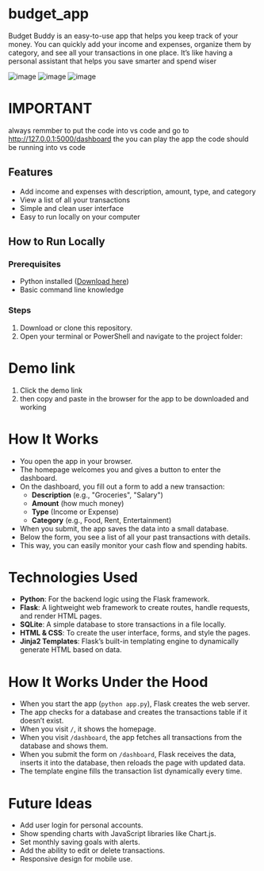 # budget_app
Budget Buddy is an easy-to-use app that helps you keep track of your money. You can quickly add your income and expenses, organize them by category, and see all your transactions in one place. It’s like having a personal assistant that helps you save smarter and spend wiser

![image](https://github.com/user-attachments/assets/3e4ddd3f-044c-4e43-941b-e87ae1c90fa6)
![image](https://github.com/user-attachments/assets/89b85751-7001-4e2a-bdde-552c75f9242a)
![image](https://github.com/user-attachments/assets/3c5a43a9-a254-4c90-a383-9a2cea7a2d74)

# IMPORTANT 
always remmber to put the code into vs code and go to http://127.0.0.1:5000/dashboard the you can play the app the code should be running into vs code

## Features

- Add income and expenses with description, amount, type, and category  
- View a list of all your transactions  
- Simple and clean user interface  
- Easy to run locally on your computer

## How to Run Locally

### Prerequisites

- Python installed ([Download here](https://www.python.org/downloads/))  
- Basic command line knowledge  

### Steps

1. Download or clone this repository.  
2. Open your terminal or PowerShell and navigate to the project folder:

# Demo link 
1. Click the demo link
2. then copy and paste in the browser for the app to be downloaded and working 

 # How It Works

- You open the app in your browser.
- The homepage welcomes you and gives a button to enter the dashboard.
- On the dashboard, you fill out a form to add a new transaction:
  - **Description** (e.g., "Groceries", "Salary")
  - **Amount** (how much money)
  - **Type** (Income or Expense)
  - **Category** (e.g., Food, Rent, Entertainment)
- When you submit, the app saves the data into a small database.
- Below the form, you see a list of all your past transactions with details.
- This way, you can easily monitor your cash flow and spending habits.

# Technologies Used

- **Python**: For the backend logic using the Flask framework.
- **Flask**: A lightweight web framework to create routes, handle requests, and render HTML pages.
- **SQLite**: A simple database to store transactions in a file locally.
- **HTML & CSS**: To create the user interface, forms, and style the pages.
- **Jinja2 Templates**: Flask’s built-in templating engine to dynamically generate HTML based on data.

# How It Works Under the Hood

- When you start the app (`python app.py`), Flask creates the web server.
- The app checks for a database and creates the transactions table if it doesn’t exist.
- When you visit `/`, it shows the homepage.
- When you visit `/dashboard`, the app fetches all transactions from the database and shows them.
- When you submit the form on `/dashboard`, Flask receives the data, inserts it into the database, then reloads the page with updated data.
- The template engine fills the transaction list dynamically every time.

 # Future Ideas

- Add user login for personal accounts.
- Show spending charts with JavaScript libraries like Chart.js.
- Set monthly saving goals with alerts.
- Add the ability to edit or delete transactions.
- Responsive design for mobile use.
